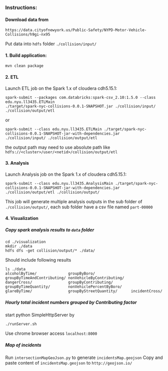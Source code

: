 ### Instructions:
#### Download data from
```
https://data.cityofnewyork.us/Public-Safety/NYPD-Motor-Vehicle-Collisions/h9gi-nx95
```
Put data into `hdfs` folder `./collision/input/`

#### 1. Build application:
```
mvn clean package
```

#### 2. ETL
Launch ETL job on the Spark 1.x of cloudera cdh5.15.1:
```
spark-submit --packages com.databricks:spark-csv_2.10:1.5.0 --class edu.nyu.ll3435.ETLMain 
./target/spark-nyc-collisions-0.0.1-SNAPSHOT.jar ./collision/input/ ./collision/output/etl
```
or
```
spark-submit --class edu.nyu.ll3435.ETLMain ./target/spark-nyc-collisions-0.0.1-SNAPSHOT-jar-with-dependencies.jar 
./collision/input/ ./collision/output/etl
```

the output path may need to use absolute path like `hdfs://<cluster>/user/<netid>/collision/output/etl`

#### 3. Analysis
Launch Analysis job on the Spark 1.x of cloudera cdh5.15.1: 
```
spark-submit --class edu.nyu.ll3435.AnalysisMain ./target/spark-nyc-collisions-0.0.1-SNAPSHOT-jar-with-dependencies.jar  ./collision/output/etl ./collision/output/
```
This job will generate multiple analysis outputs in the sub folder of `./collision/output/`, each sub folder have a 
csv file named `part-00000`

#### 4. Visualization

##### Copy spark analysis results to `data` folder
```
cd ./visualization
mkdir ./data
hdfs dfs -get collision/output/* ./data/
```
Should include following results
```
ls ./data
alcoholByTime/              groupByBoro/                groupByTimeAndContributing/ nonVehicleByContributing/
dangerCross/                groupByContributing/        groupByTimeQuantity/        nonVehiclePercentByBoro/
glareByTime/                groupByStreetQuantity/      incidentCross/
```
##### Hourly total incident numbers grouped by Contributing factor
start python SimpleHttpServer by
```
./runServer.sh
```
Use chrome browser access `localhost:8000`

##### Map of incidents
Run `intersectionMapGeoJson.py` to generate `incidentsMap.geojson`
Copy and paste content of `incidentsMap.geojson` to `http://geojson.io/`
